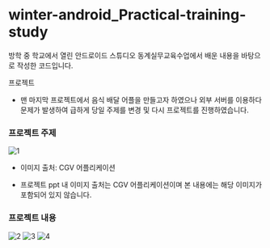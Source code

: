 # winter-android_Practical-training-study
방학 중 학교에서 열린 안드로이드 스튜디오 동계실무교육수업에서 배운 내용을 바탕으로 
작성한 코드입니다.


프로젝트

* 맨 마지막 프로젝트에서 음식 배달 어플을 만들고자 하였으나 
  외부 서버를 이용하다 문제가 발생하여 급하게 당일 주제를 변경 및 다시 프로젝트를 진행하였습니다.

### 프로젝트 주제 ###

![1](https://user-images.githubusercontent.com/52352476/107120359-8cd22280-68d0-11eb-967e-a6233bb89567.PNG)


* 이미지 출처: CGV 어플리케이션 

* 프로젝트 ppt 내 이미지 출처는 CGV 어플리케이션이며 
  본 내용에는 해당 이미지가 포함되어 있지 않습니다.

### 프로젝트 내용

![2](https://user-images.githubusercontent.com/52352476/107120362-8e9be600-68d0-11eb-8eb5-7a24c9e8297b.PNG)
![3](https://user-images.githubusercontent.com/52352476/107120364-9065a980-68d0-11eb-9820-4186e3f6758f.PNG)
![4](https://user-images.githubusercontent.com/52352476/107120365-9196d680-68d0-11eb-8556-093f89e683c9.png)
